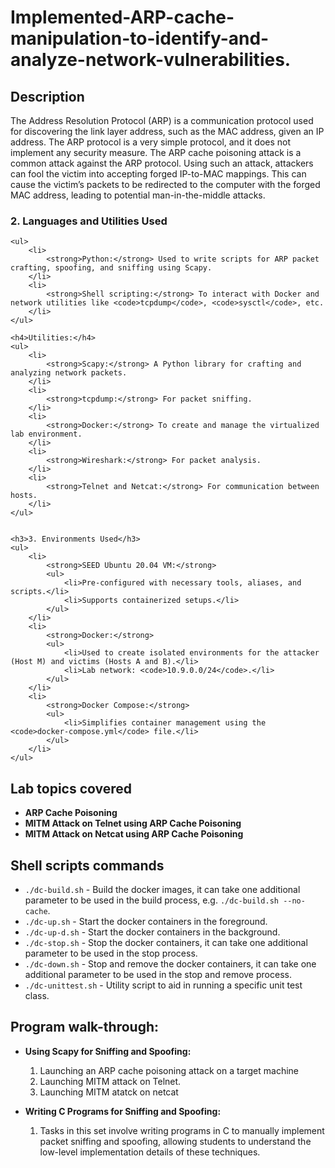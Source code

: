 <h1>Implemented-ARP-cache-manipulation-to-identify-and-analyze-network-vulnerabilities.</h1>



<h2>Description</h2>
The Address Resolution Protocol (ARP) is a communication protocol used for discovering the link layer
address, such as the MAC address, given an IP address. The ARP protocol is a very simple protocol, and
it does not implement any security measure. The ARP cache poisoning attack is a common attack against
the ARP protocol. Using such an attack, attackers can fool the victim into accepting forged IP-to-MAC
mappings. This can cause the victim’s packets to be redirected to the computer with the forged MAC
address, leading to potential man-in-the-middle attacks.
<br />


<h3>2. Languages and Utilities Used</h3>

    <ul>
        <li>
            <strong>Python:</strong> Used to write scripts for ARP packet crafting, spoofing, and sniffing using Scapy.
        </li>
        <li>
            <strong>Shell scripting:</strong> To interact with Docker and network utilities like <code>tcpdump</code>, <code>sysctl</code>, etc.
        </li>
    </ul>

    <h4>Utilities:</h4>
    <ul>
        <li>
            <strong>Scapy:</strong> A Python library for crafting and analyzing network packets.
        </li>
        <li>
            <strong>tcpdump:</strong> For packet sniffing.
        </li>
        <li>
            <strong>Docker:</strong> To create and manage the virtualized lab environment.
        </li>
        <li>
            <strong>Wireshark:</strong> For packet analysis.
        </li>
        <li>
            <strong>Telnet and Netcat:</strong> For communication between hosts.
        </li>
    </ul>


    <h3>3. Environments Used</h3>
    <ul>
        <li>
            <strong>SEED Ubuntu 20.04 VM:</strong>
            <ul>
                <li>Pre-configured with necessary tools, aliases, and scripts.</li>
                <li>Supports containerized setups.</li>
            </ul>
        </li>
        <li>
            <strong>Docker:</strong>
            <ul>
                <li>Used to create isolated environments for the attacker (Host M) and victims (Hosts A and B).</li>
                <li>Lab network: <code>10.9.0.0/24</code>.</li>
            </ul>
        </li>
        <li>
            <strong>Docker Compose:</strong>
            <ul>
                <li>Simplifies container management using the <code>docker-compose.yml</code> file.</li>
            </ul>
        </li>
    </ul>

<h2> Lab topics covered</h2>

- <b>ARP Cache Poisoning</b>
- <b>MITM Attack on Telnet using ARP Cache Poisoning</b>
- <b>MITM Attack on Netcat using ARP Cache Poisoning</b>


<h2>Shell scripts commands</h2>

- `./dc-build.sh` - Build the docker images, it can take one additional parameter to be used in the build process, e.g. `./dc-build.sh --no-cache`.
- `./dc-up.sh` - Start the docker containers in the foreground.
- `./dc-up-d.sh` - Start the docker containers in the background.
- `./dc-stop.sh` - Stop the docker containers, it can take one additional parameter to be used in the stop process.
- `./dc-down.sh` - Stop and remove the docker containers, it can take one additional parameter to be used in the stop and remove process.
- `./dc-unittest.sh` - Utility script to aid in running a specific unit test class.

<h2>Program walk-through:</h2>

- <b> Using Scapy for Sniffing and Spoofing:</b>

     1. Launching an ARP cache poisoning attack on a target machine<br>
     2. Launching MITM attack on Telnet.<br>
     3. Launching MITM atatck on netcat<br>
 

- <b> Writing C Programs for Sniffing and Spoofing:</b>
 
     1. Tasks in this set involve writing programs in C to manually implement packet sniffing and spoofing, allowing students to understand the
          low-level implementation details of these techniques.<br>

